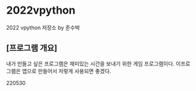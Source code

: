 # 2022vpython  
2022 vpython 저장소 by 준수박  
## [프로그램 개요]  
내가 만들고 싶은 프로그램은 재미있는 시간을 보내기 위한 게임 프로그램이다. 이프로그램은 앱으로 만들어서 저렇게 사용되면 좋겠다.  
  
  
  220530
